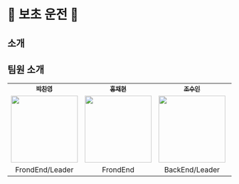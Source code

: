 # 🚗 보초 운전 🚕
## 소개

## 팀원 소개
<table>
  <tr>
    <td align="center"><a href="https://github.com/Dolphin-PC"><sub><b>박찬영</b></sub></a><br /></td>
    <td align="center"><a href="https://github.com/hyeon9808"><sub><b>홍채현</b></sub></a><br /></td>
    <td align="center"><a href="https://github.com/whtndls"><sub><b>조수인</b></sub></a><br /></td>
    <td align="center"><a href="https://github.com/young219257"><sub><b>김영아</b></sub></a><br /></td>
    <td align="center"><a href="https://github.com/hyoyeolking"><sub><b>전효열</b></sub></a><br /></td>
  </tr>
  <tr>
      <td align="center"><img src="" width="150px;" alt=""/><br /><sub></td>
      <td align="center"><img src="" width="150px;" alt=""/><br /></td>
      <td align="center"><img src="" width="150px;" alt=""/><br /></td>
      <td align="center"><img src="" width="150px;" alt=""/><br /></td>
      <td align="center"><img src="" width="150px;" alt=""/><br /></td>
    </tr>
  <tr>
    <td align="center">FrondEnd/Leader</td>
    <td align="center">FrondEnd</td>
    <td align="center">BackEnd/Leader</td>
    <td align="center">BackEnd</td>
    <td align="center">BackEnd</td>
  </tr>
</table>
